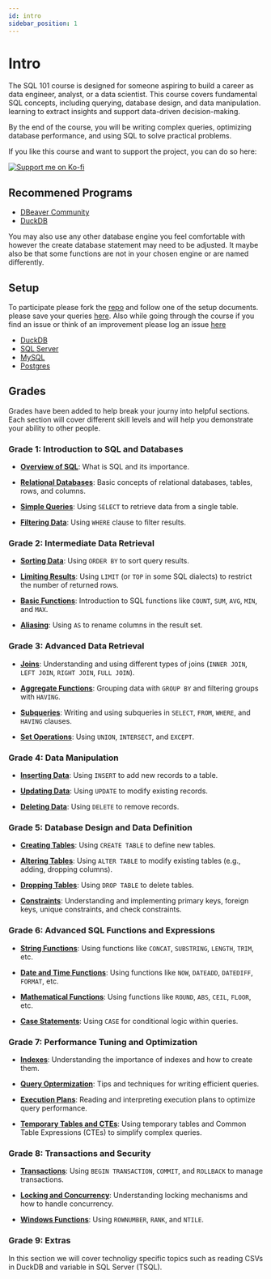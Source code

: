 ```yaml
---
id: intro
sidebar_position: 1
---
```

# Intro

The SQL 101 course is designed for someone aspiring to build a career as data engineer, analyst, or  a data scientist. This course covers fundamental SQL concepts, including querying, database design, and data manipulation. learning to extract insights and support data-driven decision-making.

By the end of the course, you will be writing complex queries, optimizing database performance, and using SQL to solve practical problems.

If you like this course and want to support the project, you can do so here:

[![Support me on Ko-fi](https://ko-fi.com/img/githubbutton_sm.svg)](https://ko-fi.com/tomfynes)


## Recommened Programs

* [DBeaver Community](https://dbeaver.io/)
* [DuckDB](https://duckdb.org/)

You may also use any other database engine you feel comfortable with however the create database statement may need to be adjusted. It maybe also be that some functions are not in your chosen engine or are named differently.

## Setup

To participate please fork the [repo](https://github.com/Tom-Fynes/sql-101) and follow one of the setup documents. please save your queries [here](https://github.com/Tom-Fynes/sql-101/tree/main/Exercises). Also while going through the course if you find an issue or think of an improvement please log an issue [here](https://github.com/Tom-Fynes/sql-101/issues)

* [DuckDB](/docs/Getting%20Started/Duckdb)
* [SQL Server](/docs/Getting%20Started/SQL%20Server)
* [MySQL](/docs/Getting%20Started/MySql)
* [Postgres](/docs/Getting%20Started/Postgres)

## Grades

Grades have been added to help break your journy into helpful sections. Each section will cover different skill levels and will help you demonstrate your ability to other people.

### Grade 1: Introduction to SQL and Databases

* [**Overview of SQL**](/docs/Grade%201/01%20What%20is%20SQL): What is SQL and its importance.

* [**Relational Databases**](/docs/Grade%201/02%20Relational%20databases): Basic concepts of relational databases, tables, rows, and columns.
* [**Simple Queries**](/docs/Grade%201/03%20Simple%20queries): Using `SELECT` to retrieve data from a single table.
* [**Filtering Data**](/docs/Grade%201/04%20Filtering%20data): Using `WHERE` clause to filter results.

### Grade 2: Intermediate Data Retrieval

* [**Sorting Data**](/docs/Grade%202/01%20sorting%20data): Using `ORDER BY` to sort query results.

* [**Limiting Results**](/docs/Grade%202/02%20Limiting%20data): Using `LIMIT` (or `TOP` in some SQL dialects) to restrict the number of returned rows.
* [**Basic Functions**](/docs/Grade%202/03%20Basic%20functions): Introduction to SQL functions like `COUNT`, `SUM`, `AVG`, `MIN`, and `MAX`.
* [**Aliasing**](/docs/Grade%202/04%20Alias): Using `AS` to rename columns in the result set.

### Grade 3: Advanced Data Retrieval

* [**Joins**](/docs/Grade%203/01%20joins): Understanding and using different types of joins (`INNER JOIN`, `LEFT JOIN`, `RIGHT JOIN`, `FULL JOIN`).

* [**Aggregate Functions**](/docs/Grade%203/02%20Aggregation): Grouping data with `GROUP BY` and filtering groups with `HAVING`.
* [**Subqueries**](/docs/Grade%203/03%20subqueries): Writing and using subqueries in `SELECT`, `FROM`, `WHERE`, and `HAVING` clauses.
* [**Set Operations**](/docs/Grade%203/04%20Set%20operations): Using `UNION`, `INTERSECT`, and `EXCEPT`.

### Grade 4: Data Manipulation

* [**Inserting Data**](/docs/Grade%204/01%20Inserting%20data): Using `INSERT` to add new records to a table.

* [**Updating Data**](/docs/Grade%204/02%20Updateing%20data): Using `UPDATE` to modify existing records.
* [**Deleting Data**](/docs/Grade%204/03%20Deleting%20data): Using `DELETE` to remove records.

### Grade 5: Database Design and Data Definition

* [**Creating Tables**](/docs/Grade%205/01%20Create%20tables): Using `CREATE TABLE` to define new tables.

* [**Altering Tables**](/docs/Grade%205/02%20Altering%20tables): Using `ALTER TABLE` to modify existing tables (e.g., adding, dropping columns).
* [**Dropping Tables**](/docs/Grade%205/03%20Droping%20Tables): Using `DROP TABLE` to delete tables.
* [**Constraints**](/docs/Grade%205/04%20Constraints): Understanding and implementing primary keys, foreign keys, unique constraints, and check constraints.

### Grade 6: Advanced SQL Functions and Expressions

* [**String Functions**](/docs/Grade%206/01%20String%20functions): Using functions like `CONCAT`, `SUBSTRING`, `LENGTH`, `TRIM`, etc.

* [**Date and Time Functions**](/docs/Grade%206/02%20Date%20time): Using functions like `NOW`, `DATEADD`, `DATEDIFF`, `FORMAT`, etc.
* [**Mathematical Functions**](/docs/Grade%206/03%20Maths): Using functions like `ROUND`, `ABS`, `CEIL`, `FLOOR`, etc.
* [**Case Statements**](/docs/Grade%206/04%20Case): Using `CASE` for conditional logic within queries.

### Grade 7: Performance Tuning and Optimization

* [**Indexes**](/docs/Grade%207/01%20Indexes): Understanding the importance of indexes and how to create them.

* [**Query Optermization**](/docs/Grade%207/02%20Optermization): Tips and techniques for writing efficient queries.
* [**Execution Plans**](/docs/Grade%207/03%20Execution%20plans): Reading and interpreting execution plans to optimize query performance.
* [**Temporary Tables and CTEs**](/docs/Grade%207/04%20Temp%20tables%20and%20ctes): Using temporary tables and Common Table Expressions (CTEs) to simplify complex queries.

### Grade 8: Transactions and Security

* [**Transactions**](/docs/Grade%208/01%20Transactions): Using `BEGIN TRANSACTION`, `COMMIT`, and `ROLLBACK` to manage transactions.

* [**Locking and Concurrency**](/docs/Grade%208/02%20Locking%20concurrentct): Understanding locking mechanisms and how to handle concurrency.
* [**Windows Functions**](/docs/Grade%208/03%20Windows%20functions): Using `ROWNUMBER`, `RANK`, and `NTILE`.

### Grade 9: Extras

In this section we will cover technoligy specific topics such as reading CSVs in DuckDB and variable in SQL Server (TSQL).
